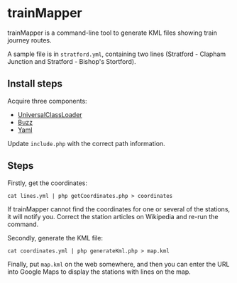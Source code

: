 trainMapper
===========

trainMapper is a command-line tool to generate KML files showing train journey routes.

A sample file is in `stratford.yml`, containing two lines (Stratford - Clapham Junction and Stratford - Bishop's Stortford).

Install steps
-------------

Acquire three components:

* [UniversalClassLoader](https://github.com/symfony/ClassLoader)
* [Buzz](https://github.com/kriswallsmith/Buzz)
* [Yaml](https://github.com/symfony/Yaml)

Update `include.php` with the correct path information.

Steps
-----

Firstly, get the coordinates:

```
cat lines.yml | php getCoordinates.php > coordinates
```

If trainMapper cannot find the coordinates for one or several of the stations, it will notify you. Correct the station articles on Wikipedia and re-run the command.

Secondly, generate the KML file:

```
cat coordinates.yml | php generateKml.php > map.kml
```

Finally, put `map.kml` on the web somewhere, and then you can enter the URL into Google Maps to display the stations with lines on the map.

